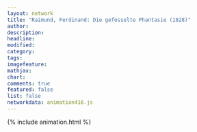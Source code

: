 ```yaml
---
layout: network
title: "Raimund, Ferdinand: Die gefesselte Phantasie (1828)"
author:
description:
headline:
modified:
category:
tags:
imagefeature: 
mathjax: 
chart: 
comments: true
featured: false
list: false
networkdata: animation416.js
---
```

{% include animation.html %}
